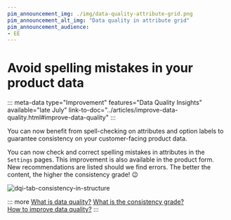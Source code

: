 ```yaml
---
pim_announcement_img: ./img/data-quality-attribute-grid.png
pim_announcement_alt_img: "Data quality in attribute grid"
pim_announcement_audience:
- EE
---
```


# Avoid spelling mistakes in your product data
::: meta-data type="Improvement" features="Data Quality Insights" available="late July" link-to-doc="../articles/improve-data-quality.html#improve-data-quality"
:::

You can now benefit from spell-checking on attributes and option labels to guarantee consistency on your customer-facing product data.

You can now check and correct spelling mistakes in attributes in the `Settings` pages.
This improvement is also available in the product form. New recommendations are listed should we find errors. The better the content, the higher the consistency grade! :wink:


![dqi-tab-consistency-in-structure](../img/data-quality-spelling-option.png)

::: more
[What is data quality?](../articles/understand-data-quality.html)
[What is the consistency grade?](../articles/understand-data-quality.html#how-is-consistency-calculated)  
[How to improve data quality?](../articles/improve-data-quality.html)
:::
